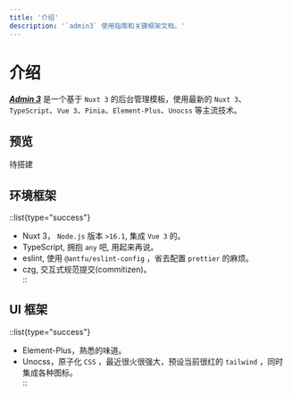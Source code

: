 ```yaml
---
title: '介绍'
description: '`admin3` 使用指南和关键框架文档。'
---
```


# 介绍

***[Admin 3](/)*** 是一个基于 `Nuxt 3` 的后台管理模板，使用最新的 `Nuxt 3`、`TypeScript`、`Vue 3`、`Pinia`、`Element-Plus`、`Unocss` 等主流技术。

## 预览

待搭建

## 环境框架
::list{type="success"}
- Nuxt 3， `Node.js` 版本 `>16.1`, 集成 `Vue 3` 的。  
- TypeScript, 拥抱 `any` 吧, 用起来再说。  
- eslint, 使用 `@antfu/eslint-config` ，省去配置 `prettier` 的麻烦。  
- czg, 交互式规范提交(commitizen)。  
::

## UI 框架
::list{type="success"}
- Element-Plus，熟悉的味道。  
- Unocss，原子化 `CSS` ，最近很火很强大，预设当前很红的 `tailwind` ，同时集成各种图标。  
::
